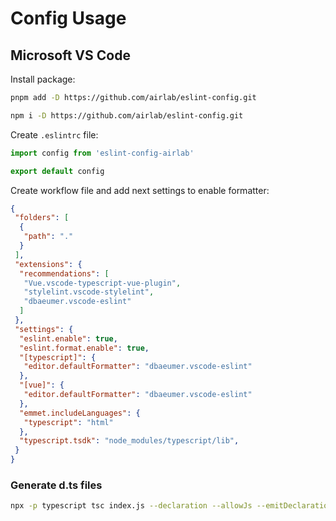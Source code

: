 # Config Usage

## Microsoft VS Code

Install package:

```sh
pnpm add -D https://github.com/airlab/eslint-config.git
```

```sh
npm i -D https://github.com/airlab/eslint-config.git
```

Create `.eslintrc` file:

```js
import config from 'eslint-config-airlab'

export default config
```

Create workflow file and add next settings to enable formatter:

```json
{
 "folders": [
  {
   "path": "."
  }
 ],
 "extensions": {
  "recommendations": [
   "Vue.vscode-typescript-vue-plugin",
   "stylelint.vscode-stylelint",
   "dbaeumer.vscode-eslint"
  ]
 },
 "settings": {
  "eslint.enable": true,
  "eslint.format.enable": true,
  "[typescript]": {
   "editor.defaultFormatter": "dbaeumer.vscode-eslint"
  },
  "[vue]": {
   "editor.defaultFormatter": "dbaeumer.vscode-eslint"
  },
  "emmet.includeLanguages": {
   "typescript": "html"
  },
  "typescript.tsdk": "node_modules/typescript/lib",
 }
}
```

### Generate d.ts files

```sh
npx -p typescript tsc index.js --declaration --allowJs --emitDeclarationOnly --outDir ./ --target esnext
```
